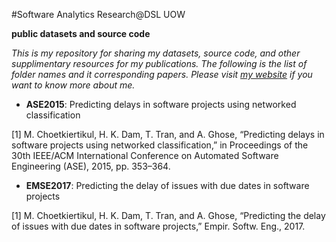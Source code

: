 #Software Analytics Research@DSL UOW

**public datasets and source code**

*This is my repository for sharing my datasets, source code, and other supplimentary resources for my publications. The following is the list of folder names and it corresponding papers. Please visit [my website](http://www.dsl.uow.edu.au/sasite/) if you want to know more about me.*

- **ASE2015**: Predicting delays in software projects using networked classification

[1] M. Choetkiertikul, H. K. Dam, T. Tran, and A. Ghose, “Predicting delays in software projects using networked classification,” in Proceedings of the 30th IEEE/ACM International Conference on Automated Software Engineering (ASE), 2015, pp. 353–364.

- **EMSE2017**: Predicting the delay of issues with due dates in software projects

[1] M. Choetkiertikul, H. K. Dam, T. Tran, and A. Ghose, “Predicting the delay of issues with due dates in software projects,” Empir. Softw. Eng., 2017.






